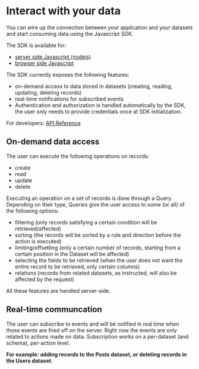 # Interact with your data 

You can wire up the connection between your application and your datasets and start consuming data using the Javascript SDK.

The SDK is available for:
* [server side Javascript (nodejs)](use-the-javascript-sdk-serverside.md)
* [browser side Javascript](use-the-javascript-sdk-in-the-browser.md) 

The SDK currently exposes the following features:

* on-demand access to data stored in datasets (creating, reading, updating, deleting records\)
* real-time notifications for subscribed events
* Authentication and authorization is handled automatically by the SDK, the user only needs to provide credentials once at SDK initialization.


For developers:
[API Reference](api-reference-sdk.md)

## On-demand data access

The user can execute the following operations on records:

* create
* read
* update
* delete

Executing an operation on a set of records is done through a Query. Depending on their type, Queries give the user access to some \(or all\) of the following options:

* filtering \(only records satisfying a certain condition will be retrieved/affected\)
* sorting \(the records will be sorted by a rule and direction before the action is executed\)
* limiting/offsetting \(only a certain number of records, starting from a certain position in the Dataset will be affected\)
* selecting the fields to be retrieved \(when the user does not want the entire record to be retrieved, only certain columns\)
* relations \(records from related datasets, as instructed, will also be affected by the request\)

All these features are handled server-side.

## Real-time communcation

The user can subscribe to events and will be notified in real time when those events are fired off on the server. Right now the events are only related to actions made on data. Subscription works on a per-dataset \(and schema\), per-action level.

**For example: adding records to the Posts dataset, or deleting records in the Users dataset.**

